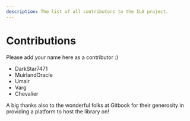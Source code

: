 ```yaml
---
description: The list of all contributors to the ILG project.
---
```


# Contributions

Please add your name here as a contributor :\)

* DarkStar7471
* MuirlandOracle
* Umair
* Varg
* Chevalier

A big thanks also to the wonderful folks at Gitbook for their generosity in providing a platform to host the library on!
